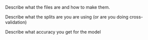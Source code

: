 

Describe what the files are and how to make them.

Describe what the splits are you are using (or are you doing cross-validation)

Describe what accuracy you get for the model
